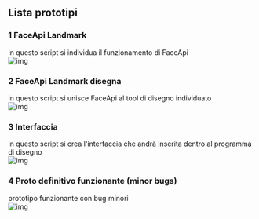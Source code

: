 ## Lista prototipi  
  
### 1 FaceApi Landmark  
in questo script si individua il funzionamento di FaceApi  
![img]()  
  
### 2 FaceApi Landmark disegna  
in questo script si unisce FaceApi al tool di disegno individuato  
![img]()  
  
### 3 Interfaccia  
in questo script si crea l'interfaccia che andrà inserita dentro al programma di disegno  
![img]()  
  
### 4 Proto definitivo funzionante (minor bugs)  
prototipo funzionante con bug minori  
![img]()  
  
